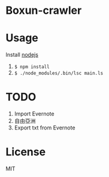 Boxun-crawler
===============

Usage
===============
Install [nodejs](http://nodejs.org/)

1. `$ npm install`
2. `$ ./node_modules/.bin/lsc main.ls`


TODO
===============
1. Import Evernote
2. 自由亞洲
3. Export txt from Evernote


License
===============
MIT